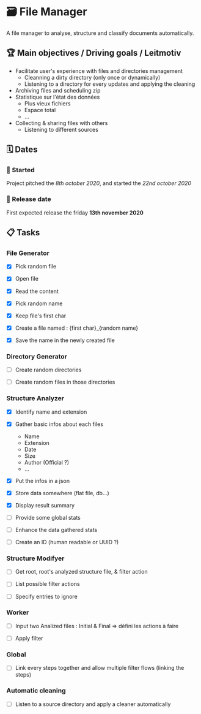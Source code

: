 # :card_file_box: File Manager 

A file manager to analyse, structure and classify documents automatically.


## :trophy: Main objectives / Driving goals / Leitmotiv

- Facilitate user's experience with files and directories management
	- Cleanning a dirty directory (only once or dynamically)
	- Listening to a directory for every updates and applying the cleaning
- Archiving files and scheduling zip
- Statistique sur l'état des données 
	- Plus vieux fichiers
	- Espace total 
	- ... 
- Collecting & sharing files with others 
	- Listening to different sources


## :spiral_calendar: Dates

### :rocket: Started 
Project pitched the _8th october 2020_, and started the _22nd october 2020_

### :dart: Release date 
First expected release the friday **13th november 2020** 


## :clipboard: Tasks

### File Generator

- [x] Pick random file
- [x] Open file 
- [x] Read the content 
- [x] Pick random name
- [x] Keep file's first char 
- [x] Create a file named : {first char}_{random name} 
- [x] Save the name in the newly created file 


### Directory Generator

- [ ] Create random directories
- [ ] Create random files in those directories


### Structure Analyzer

- [x] Identify name and extension
- [x] Gather basic infos about each files
	- Name
	- Extension 
	- Date 
	- Size
	- Author (Official ?)
	- ...
- [x] Put the infos in a json  
- [x] Store data somewhere (flat file, db...)
- [x] Display result summary
- [ ] Provide some global stats
- [ ] Enhance the data gathered stats
- [ ] Create an ID (human readable or UUID ?)


### Structure Modifyer

- [ ] Get root, root's analyzed structure file, & filter action
- [ ] List possible filter actions
- [ ] Specify entries to ignore 


### Worker

- [ ] Input two Analized files : Initial & Final => défini les actions à faire
- [ ] Apply filter 


### Global 

- [ ] Link every steps together and allow multiple filter flows (linking the steps) 

### Automatic cleaning 

- [ ] Listen to a source directory and apply a cleaner automatically 